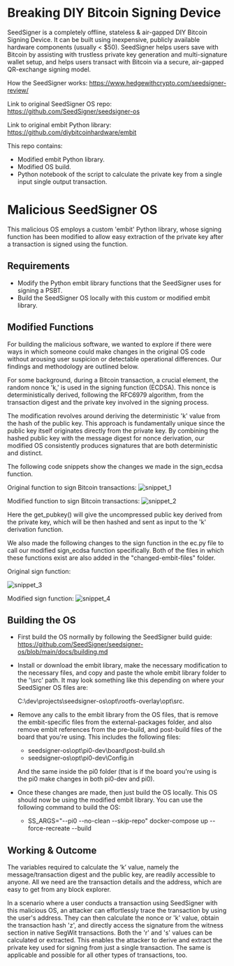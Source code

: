 # Breaking DIY Bitcoin Signing Device

SeedSigner is a completely offline, stateless & air-gapped DIY Bitcoin Signing Device. It can be built using inexpensive, publicly available hardware components (usually < $50). SeedSigner helps users save with Bitcoin by assisting with trustless private key generation and multi-signature wallet setup, and helps users transact with Bitcoin via a secure, air-gapped QR-exchange signing model.

How the SeedSigner works: https://www.hedgewithcrypto.com/seedsigner-review/


Link to original SeedSigner OS repo: https://github.com/SeedSigner/seedsigner-os


Link to original embit Python library: https://github.com/diybitcoinhardware/embit

This repo contains:

* Modified embit Python library.
* Modified OS build.
* Python notebook of the script to calculate the private key from a single input single output transaction.

# Malicious SeedSigner OS

This malicious OS employs a custom 'embit' Python library, whose signing function has been modified to allow easy extraction of the private key after a transaction is signed using the function.

## Requirements

* Modify the Python embit library functions that the SeedSigner uses for signing a PSBT.
* Build the SeedSigner OS locally with this custom or modified embit library.

## Modified Functions

For building the malicious software, we wanted to explore if there were ways in which someone could make changes in the original OS code without arousing user suspicion or detectable operational differences. Our findings and methodology are outlined below.

For some background, during a Bitcoin transaction, a crucial element, the random nonce 'k,' is used in the signing function (ECDSA). This nonce is deterministically derived, following the RFC6979 algorithm, from the transaction digest and the private key involved in the signing process.

The modification revolves around deriving the deterministic 'k' value from the hash of the public key. This approach is fundamentally unique since the public key itself originates directly from the private key. By combining the hashed public key with the message digest for nonce derivation, our modified OS consistently produces signatures that are both deterministic and distinct.

The following code snippets show the changes we made in the sign_ecdsa function.

Original function to sign Bitcoin transactions:
![snippet_1](https://github.com/Sreehari-BGK/SeedSigner_Scripts/blob/main/malicious-os/snippet-images/snippet_1.png)

Modified function to sign Bitcoin transactions: 
![snippet_2](https://github.com/Sreehari-BGK/SeedSigner_Scripts/blob/main/malicious-os/snippet-images/snippet_2.png)

Here the get_pubkey() will give the uncompressed public key derived from the private key, which will be then hashed and sent as input to the 'k' derivation function.  

We also made the following changes to the sign function in the ec.py file to call our modified sign_ecdsa function specifically. Both of the files in which these functions exist are also added in the "changed-embit-files" folder.

Original sign function:

![snippet_3](https://github.com/Sreehari-BGK/SeedSigner_Scripts/blob/main/malicious-os/snippet-images/snippet_3.png)


Modified sign function:
![snippet_4](https://github.com/Sreehari-BGK/SeedSigner_Scripts/blob/main/malicious-os/snippet-images/snippet_4.png)

## Building the OS
* First build the OS normally by following the SeedSigner build guide: https://github.com/SeedSigner/seedsigner-os/blob/main/docs/building.md
* Install or download the embit library, make the necessary modification to the necessary files, and copy and paste the whole embit library folder to the '\src' path. It may look something like this depending on where your SeedSigner OS files are:

  C:\dev\projects\seedsigner-os\opt\rootfs-overlay\opt\src.
  
* Remove any calls to the embit library from the OS files, that is remove the embit-specific files from the external-packages folder, and also remove embit references from the pre-build, and post-build files of the board that you're using. This includes the following files:
  * seedsigner-os\opt\pi0-dev\board\post-build.sh
  * seedsigner-os\opt\pi0-dev\Config.in
    
  And the same inside the pi0 folder (that is if the board you're using is the pi0 make changes in both pi0-dev and pi0).
  
* Once these changes are made, then just build the OS locally. This OS should now be using the modified embit library. You can use the following command to build the OS:
  * SS_ARGS="--pi0 --no-clean --skip-repo" docker-compose up --force-recreate --build

## Working & Outcome 
The variables required to calculate the ‘k’ value, namely the message/transaction digest and the public key, are readily accessible to anyone. All we need are the transaction details and the address, which are easy to get from any block explorer. 

In a scenario where a user conducts a transaction using SeedSigner with this malicious OS, an attacker can effortlessly trace the transaction by using the user's address. They can then calculate the nonce or 'k' value, obtain the transaction hash 'z', and directly access the signature from the witness section in native SegWit transactions. Both the 'r' and 's' values can be calculated or extracted.  This enables the attacker to derive and extract the private key used for signing from just a single transaction. The same is applicable and possible for all other types of transactions, too. 



